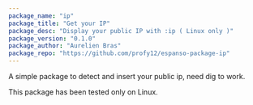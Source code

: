 ```yaml
---
package_name: "ip"
package_title: "Get your IP"
package_desc: "Display your public IP with :ip ( Linux only )"
package_version: "0.1.0"
package_author: "Aurelien Bras"
package_repo: "https://github.com/profy12/espanso-package-ip"
---
```

A simple package to detect and insert your public ip, need dig to work.

This package has been tested only on Linux.
